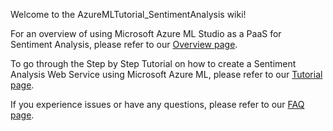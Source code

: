 Welcome to the AzureMLTutorial_SentimentAnalysis wiki!

For an overview of using Microsoft Azure ML Studio as a PaaS for Sentiment Analysis, please refer to our [Overview page](https://github.com/cShellinc/AzureMLTutorial_SentimentAnalysis/wiki/Overview-of-Microsoft-Azure-ML-Studio-for-Sentiment-Analysis).

To go through the Step by Step Tutorial on how to create a Sentiment Analysis Web Service using Microsoft Azure ML, please refer to our [Tutorial page](https://github.com/cShellinc/AzureMLTutorial_SentimentAnalysis/wiki/Microsoft-Azure-ML-Studio---Sentiment-Analysis-Tutorial).

If you experience issues or have any questions, please refer to our [FAQ page](https://github.com/cShellinc/AzureMLTutorial_SentimentAnalysis/wiki/FAQs).
